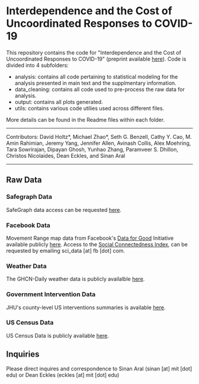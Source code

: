 # Interdependence and the Cost of Uncoordinated Responses to COVID-19
This repository contains the code for "Interdependence and the Cost of Uncoordinated Responses to COVID-19" (preprint available [here](http://ide.mit.edu/news-blog/news/cost-uncoordinated-responses-covid-19)). Code is divided into 4 subfolders:

- analysis: contains all code pertaining to statistical modeling for the analysis presented in main text and the supplmentary information.
- data_cleaning: contains all code used to pre-process the raw data for analysis.
- output: contains all plots generated.
- utils: contains various code utilies used across different files.

More details can be found in the Readme files within each folder.

---

Contributors: David Holtz*, Michael Zhao*, Seth G. Benzell, Cathy Y. Cao, M. Amin Rahimian, Jeremy Yang, Jennifer Allen, Avinash Collis, Alex Moehring, Tara Sowrirajan, Dipayan Ghosh, Yunhao Zhang, Paramveer S. Dhillon, Christos Nicolaides, Dean Eckles, and Sinan
Aral

---

## Raw Data
### Safegraph Data
SafeGraph data access can be requested [here](https://www.safegraph.com/covid-19-data-consortium).

### Facebook Data 
Movement Range map data from Facebook's [Data for Good](https://dataforgood.fb.com/) Initiative available publicly [here](https://data.humdata.org/dataset/movement-range-maps). Access to the [Social Connectedness Index](https://dataforgood.fb.com/tools/social-connectedness-index/), can be requested by emailing sci_data [at] fb [dot] com.

### Weather Data
The GHCN-Daily weather data is publicly availalble [here](https://www.ncdc.noaa.gov/ghcnd-data-access). 

### Government Intervention Data
JHU's county-level US interventions summaries is available [here](https://github.com/JieYingWu/COVID-19_US_County-level_Summaries/blob/master/raw_data/national/public_implementations_fips.csv).

### US Census Data
US Census Data is publicly available [here](https://www2.census.gov/programs-surveys/popest/datasets/2010-2018/counties/asrh/).

## Inquiries
Please direct inquires and correspondence to Sinan Aral (sinan [at] mit [dot] edu) or Dean Eckles (eckles [at] mit [dot] edu)
